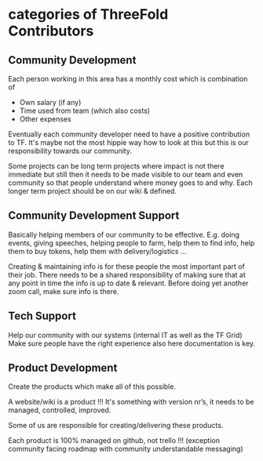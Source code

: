 # categories of ThreeFold Contributors

## Community Development

Each person working in this area has a monthly cost which is combination of

- Own salary (if any)
- Time used from team (which also costs)
- Other expenses

Eventually each community developer need to have a positive contribution to TF. It's maybe not the most hippie way how to look at this but this is our responsibility towards our community. 

Some projects can be long term projects where impact is not there immediate but still then it needs to be made visible to our team and even community so that people understand where money goes to and why. Each longer term project should be on our wiki & defined.

## Community Development Support

Basically helping members of our community to be effective.
E.g. doing events, giving speeches, helping people to farm, help them to find info, help them to buy tokens, help them with delivery/logistics ...

Creating & maintaining info is for these people the most important part of their job.
There needs to be a shared responsibility of making sure that at any point in time the info is up to date & relevant. Before doing yet another zoom call, make sure info is there.

##  Tech Support

Help our community with our systems (internal IT as well as the TF Grid)
Make sure people have the right experience also here documentation is key.

##  Product Development

Create the products which make all of this possible.

A website/wiki is a product !!!
It's something with version nr’s, it needs to be managed, controlled, improved.

Some of us are responsible for creating/delivering these products.

Each product is 100% managed on github, not trello !!! (exception community facing roadmap with community understandable messaging) 
